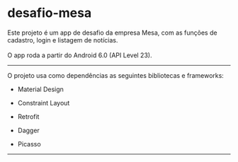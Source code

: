 # desafio-mesa
Este projeto é um app de desafio da empresa Mesa, com as funções de cadastro, login e listagem de notícias.<br><br>
O app roda a partir do Android 6.0 (API Level 23).<br>

<hr>
O projeto usa como dependências as seguintes bibliotecas e frameworks:

* Material Design

* Constraint Layout

* Retrofit

* Dagger

* Picasso
<hr>
